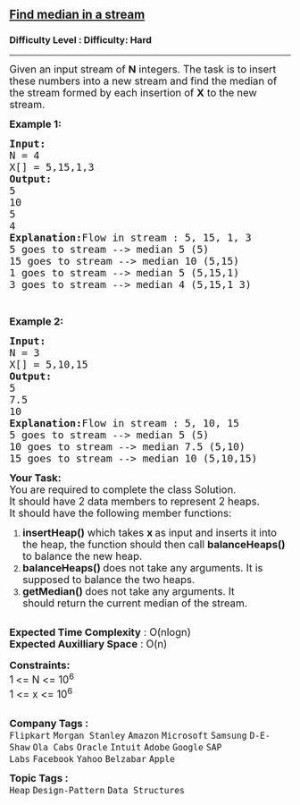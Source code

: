 <h2><a href="https://www.geeksforgeeks.org/problems/find-median-in-a-stream-1587115620/1">Find median in a stream</a></h2><h3>Difficulty Level : Difficulty: Hard</h3><hr><div class="problems_problem_content__Xm_eO"><p><span style="font-size:18px">Given an input stream of <strong>N</strong> integers. The task is to insert these numbers into a new stream and find the median of the stream formed by each insertion of <strong>X</strong> to the new stream.</span></p>

<p><span style="font-size:18px"><strong>Example 1:</strong></span></p>

<pre><span style="font-size:18px"><strong>Input:
</strong>N = 4
X[] = 5,15,1,3
<strong>Output:
</strong>5</span>
<span style="font-size:18px">10</span>
<span style="font-size:18px">5</span>
<span style="font-size:18px">4<strong>
Explanation:</strong>Flow in stream : 5, 15, 1, 3 </span>
<span style="font-size:18px">5 goes to stream --&gt; median 5 (5) </span>
<span style="font-size:18px">15 goes to stream --&gt; median 10 (5,15) </span>
<span style="font-size:18px">1 goes to stream --&gt; median 5 (5,15,1) </span>
<span style="font-size:18px">3 goes to stream --&gt; median 4 (5,15,1 3) </span>
</pre>

<p>&nbsp;</p>

<p><span style="font-size:18px"><strong>Example 2:</strong></span></p>

<pre><span style="font-size:18px"><strong>Input:
</strong>N = 3
X[] = 5,10,15
<strong>Output:
</strong>5</span>
<span style="font-size:18px">7.5</span>
<span style="font-size:18px">10</span><span style="font-size:18px"><strong>
Explanation:</strong>Flow in stream : 5, 10, 15</span>
<span style="font-size:18px">5 goes to stream --&gt; median 5 (5) </span>
<span style="font-size:18px">10 goes to stream --&gt; median 7.5 (5,10) </span>
<span style="font-size:18px">15 goes to stream --&gt; median 10 (5,10,15) </span>
</pre>

<div><span style="font-size:18px"><strong>Your Task:</strong><br>
You are required to complete the class Solution.&nbsp;<br>
It should have 2 data members to represent 2 heaps.&nbsp;<br>
It should have the following member functions:</span></div>

<ol>
	<li><span style="font-size:18px"><strong>insertHeap()</strong> which takes <strong>x&nbsp;</strong>as&nbsp;input and inserts it into the heap, the function should then call <strong>balanceHeaps() </strong>to balance the new heap.</span></li>
	<li><span style="font-size:18px"><strong>balanceHeaps()&nbsp;</strong>does not take any arguments. It is supposed to balance the two&nbsp;heaps.</span></li>
	<li><span style="font-size:18px"><strong>getMedian() </strong>does not take any arguments. It should&nbsp;return&nbsp;the current median of the stream.</span></li>
</ol>

<div><br>
<span style="font-size:18px"><strong>Expected Time Complexity</strong> : O(nlogn)<br>
<strong>Expected Auxilliary Space</strong> : O(n)</span></div>

<div>&nbsp;</div>

<div><span style="font-size:18px"><strong>Constraints:</strong></span></div>

<div><span style="font-size:18px">1<strong> </strong>&lt;= N &lt;= 10<sup>6</sup></span><br>
<span style="font-size:18px">1 &lt;= x &lt;= 10<sup>6</sup></span></div>

<div>&nbsp;</div>
</div><p><span style=font-size:18px><strong>Company Tags : </strong><br><code>Flipkart</code>&nbsp;<code>Morgan Stanley</code>&nbsp;<code>Amazon</code>&nbsp;<code>Microsoft</code>&nbsp;<code>Samsung</code>&nbsp;<code>D-E-Shaw</code>&nbsp;<code>Ola Cabs</code>&nbsp;<code>Oracle</code>&nbsp;<code>Intuit</code>&nbsp;<code>Adobe</code>&nbsp;<code>Google</code>&nbsp;<code>SAP Labs</code>&nbsp;<code>Facebook</code>&nbsp;<code>Yahoo</code>&nbsp;<code>Belzabar</code>&nbsp;<code>Apple</code>&nbsp;<br><p><span style=font-size:18px><strong>Topic Tags : </strong><br><code>Heap</code>&nbsp;<code>Design-Pattern</code>&nbsp;<code>Data Structures</code>&nbsp;